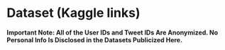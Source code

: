 # Dataset (Kaggle links)

**Important Note: All of the User IDs and Tweet IDs Are Anonymized. No Personal Info Is Disclosed in the Datasets Publicized Here.**
